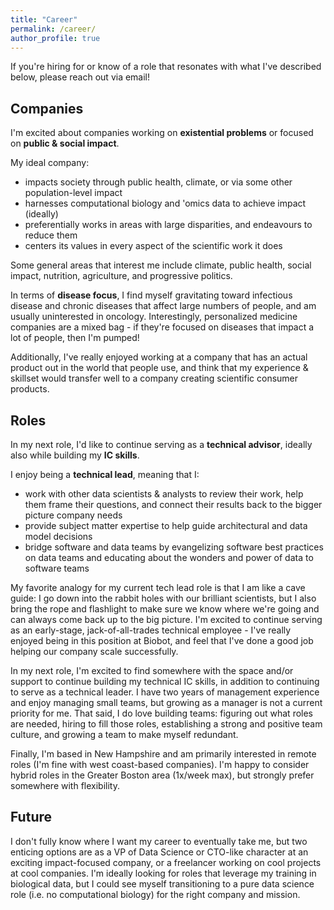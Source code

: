```yaml
---
title: "Career"
permalink: /career/
author_profile: true
---
```


If you're hiring for or know of a role that resonates with what I've described below, please reach out via email!

## Companies

I'm excited about companies working on **existential problems** or focused on **public & social impact**.

My ideal company:

- impacts society through public health, climate, or via some other population-level impact
- harnesses computational biology and 'omics data to achieve impact (ideally)
- preferentially works in areas with large disparities, and endeavours to reduce them
- centers its values in every aspect of the scientific work it does

Some general areas that interest me include climate, public health, social impact, nutrition, agriculture, and progressive politics.

In terms of **disease focus**, I find myself gravitating toward infectious disease and chronic diseases that affect large numbers of people, and am usually uninterested in oncology. Interestingly, personalized medicine companies are a mixed bag - if they're focused on diseases that impact a lot of people, then I'm pumped! 

Additionally, I've really enjoyed working at a company that has an actual product out in the world that people use, and think that my experience & skillset would transfer well to a company creating scientific consumer products.

## Roles

In my next role, I'd like to continue serving as a **technical advisor**, ideally also while building my **IC skills**.

I enjoy being a **technical lead**, meaning that I:

- work with other data scientists & analysts to review their work, help them frame their questions, and connect their results back to the bigger picture company needs
- provide subject matter expertise to help guide architectural and data model decisions
- bridge software and data teams by evangelizing software best practices on data teams and educating about the wonders and power of data to software teams

My favorite analogy for my current tech lead role is that I am like a cave guide: I go down into the rabbit holes with our brilliant scientists, but I also bring the rope and flashlight to make sure we know where we're going and can always come back up to the big picture. 
I'm excited to continue serving as an early-stage, jack-of-all-trades technical employee - I've really enjoyed being in this position at Biobot, and feel that I've done a good job helping our company scale successfully.

In my next role, I'm excited to find somewhere with the space and/or support to continue building my technical IC skills, in addition to continuing to serve as a technical leader.
I have two years of management experience and enjoy managing small teams, but growing as a manager is not a current priority for me.
That said, I do love building teams: figuring out what roles are needed, hiring to fill those roles, establishing a strong and positive team culture, and growing a team to make myself redundant.

Finally, I'm based in New Hampshire and am primarily interested in remote roles (I'm fine with west coast-based companies). I'm happy to consider hybrid roles in the Greater Boston area (1x/week max), but strongly prefer somewhere with flexibility.

## Future

I don't fully know where I want my career to eventually take me, but two enticing options are as a VP of Data Science or CTO-like character at an exciting impact-focused company, or a freelancer working on cool projects at cool companies.
I'm ideally looking for roles that leverage my training in biological data, but I could see myself transitioning to a pure data science role (i.e. no computational biology) for the right company and mission.

